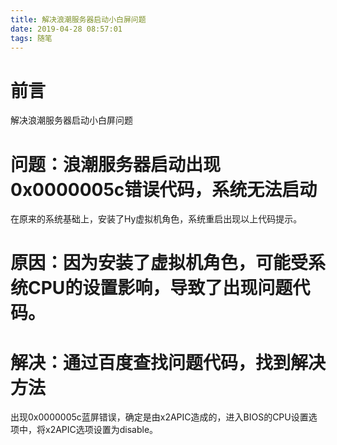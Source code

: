 ```yaml
---
title: 解决浪潮服务器启动小白屏问题
date: 2019-04-28 08:57:01
tags: 随笔
---
```


# 前言

解决浪潮服务器启动小白屏问题<!---more--->

# 问题：浪潮服务器启动出现0x0000005c错误代码，系统无法启动

在原来的系统基础上，安装了Hy虚拟机角色，系统重启出现以上代码提示。

# 原因：因为安装了虚拟机角色，可能受系统CPU的设置影响，导致了出现问题代码。

# 解决：通过百度查找问题代码，找到解决方法

出现0x0000005c蓝屏错误，确定是由x2APIC造成的，进入BIOS的CPU设置选项中，将x2APIC选项设置为disable。

